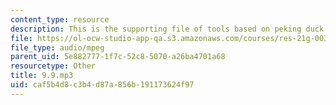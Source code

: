 ```yaml
---
content_type: resource
description: This is the supporting file of tools based on peking duck.
file: https://ol-ocw-studio-app-qa.s3.amazonaws.com/courses/res-21g-003-learning-chinese-a-foundation-course-in-mandarin-spring-2011/caf5b4d8c3b4d87a856b191173624f97_9.9.mp3
file_type: audio/mpeg
parent_uid: 5e882777-1f7c-52c8-5070-a26ba4701a68
resourcetype: Other
title: 9.9.mp3
uid: caf5b4d8-c3b4-d87a-856b-191173624f97
---
```

